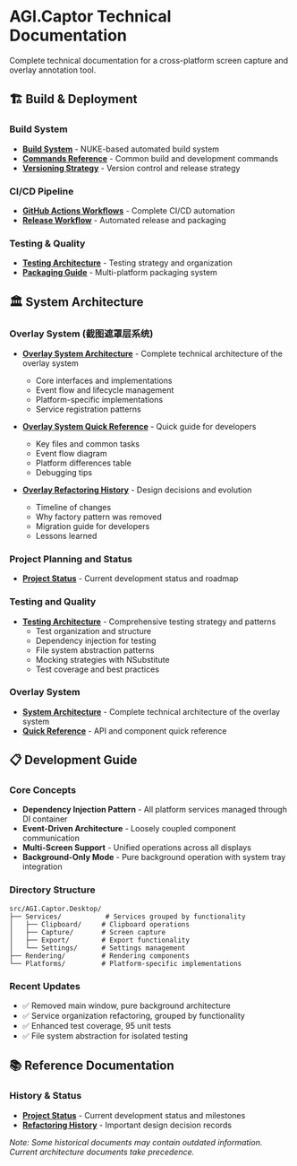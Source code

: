 # AGI.Captor Technical Documentation

Complete technical documentation for a cross-platform screen capture and overlay annotation tool.

## 🏗️ Build & Deployment

### Build System
- **[Build System](build-system.md)** - NUKE-based automated build system
- **[Commands Reference](commands-reference.md)** - Common build and development commands
- **[Versioning Strategy](versioning-strategy.md)** - Version control and release strategy

### CI/CD Pipeline
- **[GitHub Actions Workflows](../.github/README.md)** - Complete CI/CD automation
- **[Release Workflow](release-workflow.md)** - Automated release and packaging

### Testing & Quality
- **[Testing Architecture](testing-architecture.md)** - Testing strategy and organization
- **[Packaging Guide](packaging-guide.md)** - Multi-platform packaging system

## 🏛️ System Architecture

### Overlay System (截图遮罩层系统)
- **[Overlay System Architecture](overlay-system-architecture.md)** - Complete technical architecture of the overlay system
  - Core interfaces and implementations
  - Event flow and lifecycle management
  - Platform-specific implementations
  - Service registration patterns

- **[Overlay System Quick Reference](overlay-system-quick-reference.md)** - Quick guide for developers
  - Key files and common tasks
  - Event flow diagram
  - Platform differences table
  - Debugging tips

- **[Overlay Refactoring History](overlay-refactoring-history.md)** - Design decisions and evolution
  - Timeline of changes
  - Why factory pattern was removed
  - Migration guide for developers
  - Lessons learned

### Project Planning and Status
- **[Project Status](project-status.md)** - Current development status and roadmap

### Testing and Quality
- **[Testing Architecture](testing-architecture.md)** - Comprehensive testing strategy and patterns
  - Test organization and structure
  - Dependency injection for testing
  - File system abstraction patterns
  - Mocking strategies with NSubstitute
  - Test coverage and best practices

### Overlay System
- **[System Architecture](overlay-system-architecture.md)** - Complete technical architecture of the overlay system
- **[Quick Reference](overlay-system-quick-reference.md)** - API and component quick reference

## 📋 Development Guide

### Core Concepts
- **Dependency Injection Pattern** - All platform services managed through DI container
- **Event-Driven Architecture** - Loosely coupled component communication
- **Multi-Screen Support** - Unified operations across all displays
- **Background-Only Mode** - Pure background operation with system tray integration

### Directory Structure
```
src/AGI.Captor.Desktop/
├── Services/           # Services grouped by functionality
│   ├── Clipboard/     # Clipboard operations
│   ├── Capture/       # Screen capture
│   ├── Export/        # Export functionality
│   └── Settings/      # Settings management
├── Rendering/         # Rendering components
└── Platforms/         # Platform-specific implementations
```

### Recent Updates
- ✅ Removed main window, pure background architecture
- ✅ Service organization refactoring, grouped by functionality
- ✅ Enhanced test coverage, 95 unit tests
- ✅ File system abstraction for isolated testing

## 📚 Reference Documentation

### History & Status
- **[Project Status](project-status.md)** - Current development status and milestones
- **[Refactoring History](overlay-refactoring-history.md)** - Important design decision records

*Note: Some historical documents may contain outdated information. Current architecture documents take precedence.*
